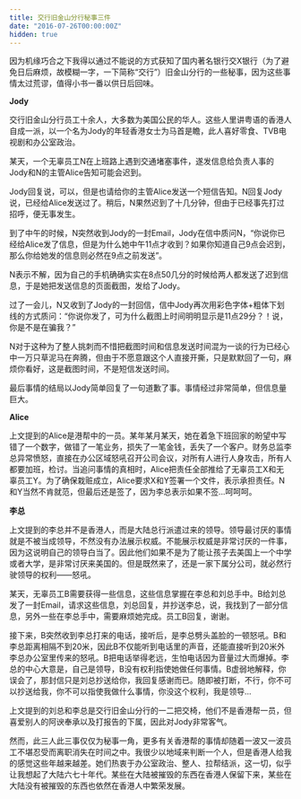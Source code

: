 ```yaml
---
title: 交行旧金山分行秘事三件
date: "2016-07-26T00:00:00Z"
hidden: true
---
```

因为机缘巧合之下我得以通过不能说的方式获知了国内著名银行交X银行（为了避免日后麻烦，故模糊一字，一下简称“交行”）旧金山分行的一些秘事，因为这些事情太过荒谬，值得小书一番以供日后回味。

**Jody**

交行旧金山分行员工十余人，大多数为美国公民的华人。这些人里讲粤语的香港人自成一派，以一个名为Jody的年轻香港女士为马首是瞻，此人喜好零食、TVB电视剧和办公室政治。

某天，一个无辜员工N在上班路上遇到交通堵塞事件，遂发信息给负责人事的Jody和N的主管Alice告知可能会迟到。

Jody回复说，可以，但是也请给你的主管Alice发送一个短信告知。N回复Jody说，已经给Alice发送过了。稍后，N果然迟到了十几分钟，但由于已经事先打过招呼，便无事发生。

到了中午的时候，N突然收到Jody的一封Email，Jody在信中质问N，“你说你已经给Alice发了信息，但是为什么她中午11点才收到？如果你知道自己9点会迟到，那么你给她发的信息则必然在9点之前发送”。

N表示不解，因为自己的手机确确实实在8点50几分的时候给两人都发送了迟到信息，于是她把发送信息的页面截图，发给了Jody。

过了一会儿，N又收到了Jody的一封回信，信中Jody再次用彩色字体+粗体下划线的方式质问：“你说你发了，可为什么截图上时间明明显示是11点29分？！说，你是不是在骗我？”

N对于这种为了整人挑刺而不惜把截图时间和信息发送时间混为一谈的行为已经心中一万只草泥马在奔腾，但由于不愿意跟这个人直接开撕，只是默默回了一句，麻烦你看好，这是截图时间，不是短信发送时间。

最后事情的结局以Jody简单回复了一句道歉了事。事情经过非常简单，但信息量巨大。

**Alice**

上文提到的Alice是港帮中的一员。某年某月某天，她在着急下班回家的盼望中写错了一个数字，做错了一笔业务，损失了一笔金钱，丢失了一个客户。财务总监李总异常愤怒，直接在办公区域怒吼召开公司会议，对所有人进行人身攻击，所有人都要加班，检讨。当追问事情的真相时，Alice把责任全部推给了无辜员工X和无辜员工Y。为了确保栽赃成立，Alice要求X和Y签署一个文件，表示承担责任。N和Y当然不肯就范，但最后还是签了，因为李总表示如果不签...呵呵呵。

**李总**

上文提到的李总并不是香港人，而是大陆总行派遣过来的领导。领导最讨厌的事情就是不被当成领导，不然没有办法展示权威。不能展示权威是非常讨厌的一件事，因为这说明自己的领导白当了。因此他们如果不是为了能让孩子去美国上一个中学或者大学，是非常讨厌来美国的。但是既然来了，还是一家下属分公司，就必然行驶领导的权利——怒吼。

某天，无辜员工B需要获得一些信息，这些信息掌握在李总和刘总手中。B给刘总发了一封Email，请求这些信息，刘总回复，并抄送李总，说，我找到了一部分信息，另外一些在李总手中，需要麻烦她完成。员工B回复，谢谢。

接下来，B突然收到李总打来的电话，接听后，是李总劈头盖脸的一顿怒吼。B和李总距离相隔不到20米，因此B不仅能听到电话里的声音，还能直接听到20米外李总办公室里传来的怒吼。B把电话举得老远，生怕电话因为音量过大而爆掉。李总的中心大意是，自己是领导，B没有权利指使她做任何事情。B虚弱地解释，你误会了，那封信只是刘总抄送给你，我回复感谢而已。随即被打断，不行，你不可以抄送给我，你不可以指使我做什么事情，你没这个权利，我是领导...

上文提到的刘总和李总是交行旧金山分行的一二把交椅，他们不是香港帮一员，但喜爱别人的阿谀奉承以及打报告的下属，因此对Jody非常客气。

然而，此三人此三事仅仅为秘事一角，更多有关香港帮的事情却随着一波又一波员工不堪忍受而离职消失在时间之中。我很少以地域来判断一个人，但是香港人给我的感觉这些年越来越差。她们热衷于办公室政治、整人、拉帮结派，这一切，似乎让我想起了大陆六七十年代。某些在大陆被摧毁的东西在香港人保留下来，某些在大陆没有被摧毁的东西也依然在香港人中繁荣发展。